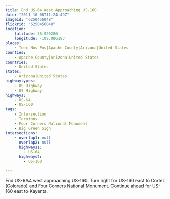 ```yaml
---
title: End US-64 West Approaching US-160
date: "2011-10-08T11:24:49Z"
imageid: "6250456048"
flickrid: "6250456048"
location:
    latitude: 36.920286
    longitude: -109.086183
places:
    - Teec Nos Pos|Apache County|Arizona|United States
counties:
    - Apache County|Arizona|United States
countries:
    - United States
states:
    - Arizona|United States
highwaytypes:
    - US Highway
    - US Highway
highways:
    - US-64
    - US-160
tags:
    - Intersection
    - Terminus
    - Four Corners National Monument
    - Big Green Sign
intersections:
    - overlap1: null
      overlap2: null
      highways1:
        - US-64
      highways2:
        - US-160

---
```

End US-6A4 west approaching US-160.  Turn right for US-160 east to Cortez (Colorado) and Four Corners National Monument.  Continue ahead for US-160 east to Kayenta.